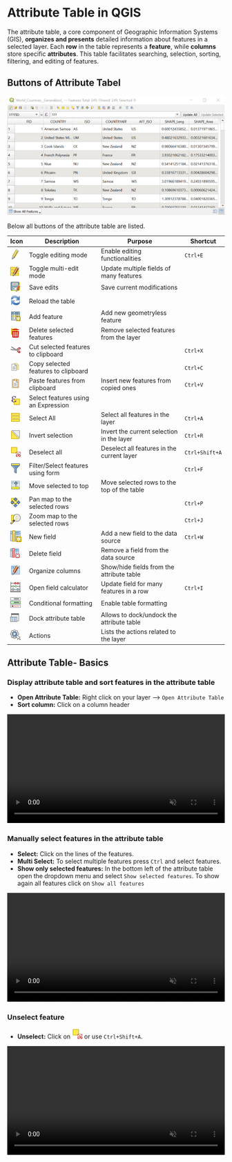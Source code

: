 # Attribute Table in QGIS

The attribute table, a core component of Geographic Information Systems (GIS), __organizes and presents__ detailed information about features in a selected layer. Each __row__ in the table represents a __feature__, while __columns__ store specific __attributes__. This table facilitates searching, selection, sorting, filtering, and editing of features.

## Buttons of Attribute Tabel

![Example of an attribute table](/fig/attribute_table.png)

Below all buttons of the attribute table are listed. 

|Icon|Description|Purpose|Shortcut|
|---|---|-----|---|
| ![](/fig/mActionToggleEditing.png)|Toggle editing mode | Enable editing functionalities|`Ctrl+E`|
| ![](/fig/mActionMultiEdit.png)| Toggle multi-edit mode| Update multiple fields of many features          |  |
|![](/fig/mActionSaveEdits.png)| Save edits| Save current modifications                        | |
|![](/fig/mActionRefresh.png)| Reload the table  | | |
|![](/fig/mActionNewTableRow.png)| Add feature | Add new geometryless feature |  |
|![](/fig/mActionDeleteSelectedFeatures.png)| Delete selected features| Remove selected features from the layer|  |
|![](/fig/mActionEditCut.png)| Cut selected features to clipboard    |  | `Ctrl+X` |
|![](/fig/mActionCopySelected.png)| Copy selected features to clipboard   |   | `Ctrl+C`      |
|![](/fig/mActionEditPaste.png)| Paste features from clipboard| Insert new features from copied ones |`Ctrl+V`|
|![](/fig/mIconExpressionSelect.png)| Select features using an Expression|| | 
|![](/fig/mActionSelectAll.png)| Select All| Select all features in the layer|`Ctrl+A`      |
|![](/fig/mActionInvertSelection.png)| Invert selection| Invert the current selection in the layer |`Ctrl+R`|
|![](/fig/mActionDeselectActiveLayer.png)| Deselect all| Deselect all features in the current layer|`Ctrl+Shift+A`|
|![](/fig/mActionFilterMap.png)|Filter/Select features using form     | |`Ctrl+F`|
|![](/fig/mActionSelectedToTop.png)| Move selected to top| Move selected rows to the top of the table|  |
|![](/fig/mActionPanToSelected.png)| Pan map to the selected rows|  | `Ctrl+P`|
|![](/fig/mActionZoomToSelected.png)| Zoom map to the selected rows | |`Ctrl+J`      |
|![](/fig/mActionNewAttribute.png)| New field | Add a new field to the data source | `Ctrl+W`|
|![](/fig/mActionDeleteAttribute.png)| Delete field  | Remove a field from the data source | |
|![](/fig/mActionEditTable.png)| Organize columns | Show/hide fields from the attribute table||
|![](/fig/mActionCalculateField.png)| Open field calculator| Update field for many features in a row |`Ctrl+I`      |
|![](/fig/mActionConditionalFormatting.png)| Conditional formatting | Enable table formatting| |
|![](/fig/dock.png)| Dock attribute table | Allows to dock/undock the attribute table||
|![](/fig/mAction.png)| Actions | Lists the actions related to the layer           | |

## Attribute Table- Basics

### Display attribute table and sort features in the attribute table

* __Open Attribute Table:__ Right click on your layer --> `Open Attribute Table`
* __Sort column:__ Click on a column header

<video width="100%" controls muted src="https://github.com/GIScience/gis-training-resource-center/raw/main/fig/qgis_show_attribute_table.mp4"></video>


### Manually select features in the attribute table

* __Select:__ Click on the lines of the features. 
* __Multi Select:__ To select multiple features press `Ctrl` and select features.
* __Show only selected features:__ In the bottom left of the attribute table open the dropdown menu and select `Show selected features`. To show again all features click on `Show all features` 

<video width="100%" controls muted src="https://github.com/GIScience/gis-training-resource-center/raw/main/fig/qgis_attribute_table_select.mp4"></video>

### Unselect feature

* __Unselect:__ Click on ![](/fig/mActionDeselectActiveLayer.png) or use `Ctrl+Shift+A`.

<video width="100%" controls muted src="https://github.com/GIScience/gis-training-resource-center/raw/main/fig/qgis_attribute_table_unselect.mp4"></video>


